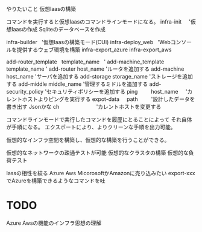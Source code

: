 やりたいこと
仮想Iaasの構築

コマンドを実行すると仮想Iaasのコマンドラインモードになる。
infra-init      '仮想Iaasの作成
  Sqliteのデータベースを作成

infra-builder   '仮想Iaasの構築モード(CUI)
infra-deploy_web    'Webコンソールを提供するウェブ環境を構築
infra-export_azure
infra-export_aws

add-router_template   template_name   '
add-machine_template   template_name    '
add-router    host_name     'ルータを追加する
add-machine   host_name     'サーバを追加する
add-storage   storage_name  'ストレージを追加する
add-middle    middle_name   '管理するミドルを追加する
add-security_policy         'セキュリティポリシーを追加する
ping          host_name     'カレントホストよりピングを実行する
expot-data      path          '設計したデータを書き出す Jsonかな
ch                          'カレントホストを変更する

コマンドラインモードで実行したコマンドを履歴にとることによって
それ自体が手順になる。
エクスポートにより、よりクリーンな手順を出力可能。


仮想的なインフラ空間を構築し、仮想的な構築を行うことができる。

仮想的なネットワークの疎通テストが可能
仮想的なクラスタの構築
仮想的な負荷テスト

Iassの相性を絞る
Azure Aws
MicorosoftかAmazonに売り込みたい
export-xxxでAzureを構築できるようなコマンドを吐

# TODO
Azure Awsの機能のインフラ思想の理解


